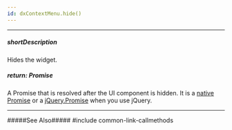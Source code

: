 ```yaml
---
id: dxContextMenu.hide()
---
```

---
##### shortDescription
Hides the widget.

##### return: Promise<void>
A Promise that is resolved after the UI component is hidden. It is a <a href="https://developer.mozilla.org/en-US/docs/Web/JavaScript/Reference/Global_Objects/Promise" target="_blank">native Promise</a> or a <a href="http://api.jquery.com/Types/#Promise" target="_blank">jQuery.Promise</a> when you use jQuery.

---
#####See Also#####
#include common-link-callmethods